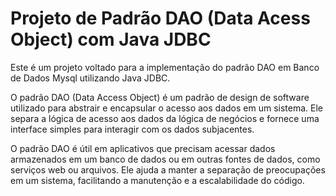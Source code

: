 # Projeto de Padrão DAO (Data Acess Object) com Java JDBC

Este é um projeto voltado para a implementação do padrão DAO em Banco de Dados Mysql utilizando Java JDBC.

O padrão DAO (Data Access Object) é um padrão de design de software utilizado para abstrair e encapsular o acesso aos dados em um sistema. Ele separa a lógica de acesso aos dados da lógica de negócios e fornece uma interface simples para interagir com os dados subjacentes.

O padrão DAO é útil em aplicativos que precisam acessar dados armazenados em um banco de dados ou em outras fontes de dados, como serviços web ou arquivos. Ele ajuda a manter a separação de preocupações em um sistema, facilitando a manutenção e a escalabilidade do código.

